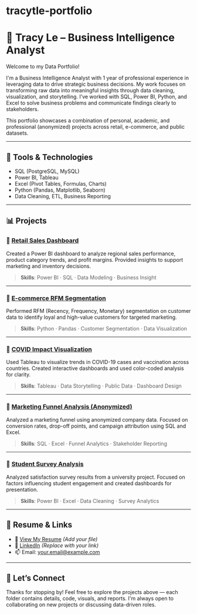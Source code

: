 # tracytle-portfolio

# 💼 Tracy Le – Business Intelligence Analyst

Welcome to my Data Portfolio!

I'm a Business Intelligence Analyst with 1 year of professional experience in leveraging data to drive strategic business decisions. My work focuses on transforming raw data into meaningful insights through data cleaning, visualization, and storytelling. I’ve worked with SQL, Power BI, Python, and Excel to solve business problems and communicate findings clearly to stakeholders.

This portfolio showcases a combination of personal, academic, and professional (anonymized) projects across retail, e-commerce, and public datasets.

---

## 🧰 Tools & Technologies

- SQL (PostgreSQL, MySQL)
- Power BI, Tableau
- Excel (Pivot Tables, Formulas, Charts)
- Python (Pandas, Matplotlib, Seaborn)
- Data Cleaning, ETL, Business Reporting

---

## 📊 Projects

### 📌 [Retail Sales Dashboard](./retail-sales-analysis)
Created a Power BI dashboard to analyze regional sales performance, product category trends, and profit margins. Provided insights to support marketing and inventory decisions.

> **Skills**: Power BI · SQL · Data Modeling · Business Insight

---

### 📌 [E-commerce RFM Segmentation](./e-commerce-rfm)
Performed RFM (Recency, Frequency, Monetary) segmentation on customer data to identify loyal and high-value customers for targeted marketing.

> **Skills**: Python · Pandas · Customer Segmentation · Data Visualization

---

### 📌 [COVID Impact Visualization](./covid-impact)
Used Tableau to visualize trends in COVID-19 cases and vaccination across countries. Created interactive dashboards and used color-coded analysis for clarity.

> **Skills**: Tableau · Data Storytelling · Public Data · Dashboard Design

---

### 📌 [Marketing Funnel Analysis (Anonymized)](./marketing-funnel)
Analyzed a marketing funnel using anonymized company data. Focused on conversion rates, drop-off points, and campaign attribution using SQL and Excel.

> **Skills**: SQL · Excel · Funnel Analytics · Stakeholder Reporting

---

### 📌 [Student Survey Analysis](./student-survey-analysis)
Analyzed satisfaction survey results from a university project. Focused on factors influencing student engagement and created dashboards for presentation.

> **Skills**: Power BI · Excel · Data Cleaning · Survey Analytics

---

## 📎 Resume & Links

- 📄 [View My Resume](./Resume_TracyLe.pdf) *(Add your file)*
- 🔗 [LinkedIn](https://www.linkedin.com/in/your-profile) *(Replace with your link)*
- 📫 Email: your.email@example.com

---

## 🙌 Let’s Connect

Thanks for stopping by! Feel free to explore the projects above — each folder contains details, code, visuals, and reports. I'm always open to collaborating on new projects or discussing data-driven roles.
